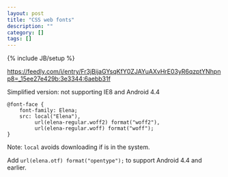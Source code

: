 ```yaml
---
layout: post
title: "CSS web fonts"
description: ""
category: []
tags: []
---
```

{% include JB/setup %}

<https://feedly.com/i/entry/Fr3jBijaGYsqKfY0ZJAYuAXvHrE03yR6qzptYNhpnp8=_15ee27e429b:3e3344:6aebb31f>

Simplified version: not supporting IE8 and Android 4.4

    @font-face {
        font-family: Elena;
        src: local("Elena"),
             url(elena-regular.woff2) format("woff2"),
             url(elena-regular.woff) format("woff");
    }

Note: `local` avoids downloading if is in the system.

Add `url(elena.otf) format("opentype");` to support Android 4.4 and earlier.
